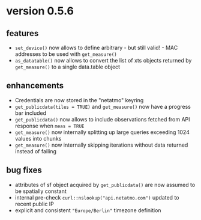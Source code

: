 # version 0.5.6

## features

- `set_device()` now allows to define arbitrary - but still valid! - MAC addresses to be used with `get_measure()`
- `as_datatable()` now allows to convert the list of xts objects returned by `get_measure()` to a single data.table object


## enhancements

- Credentials are now stored in the "netatmo" keyring
- `get_publicdata(tiles = TRUE)` and `get_measure()` now have a progress bar included
- `get_publicdata()` now allows to include observations fetched from API response when `meas = TRUE`
- `get_measure()` now internally splitting up large queries exceeding 1024 values into chunks
- `get_measure()` now internally skipping iterations without data returned instead of failing


## bug fixes 

- attributes of sf object acquired by `get_publicdata()` are now assumed to be spatially constant
- internal pre-check `curl::nslookup("api.netatmo.com")` updated to recent public IP
- explicit and consistent `"Europe/Berlin"` timezone definition 
